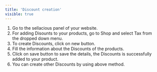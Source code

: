 ```yaml
---
title: 'Discount creation'
visible: true
---
```


1. Go to the sellacious panel of your website.
2. For adding Disounts to your products, go to Shop and select Tax from the dropped down menu.
3. To create Discounts, click on new button.
4. Fill the information about the Discounts of the products.
5. Click on save button to save the details, the Discounts is successfully added to your product.
6. You can create other Discounts by using above method.